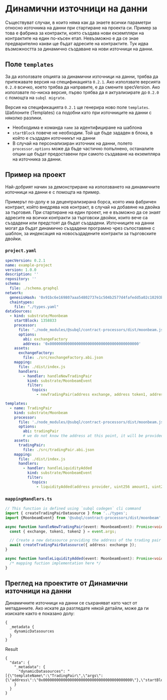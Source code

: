# Динамични източници на данни

Съществуват случаи, в които няма как да знаете всички параметри относно източника на данни при стартиране на проекта си. Пример за това е фабрика за контракти, която създава нови екземпляри на контрактите на един по-късен етап. Невъзможно е да се знае предварително какви ще бъдат адресите на контрактите. Тук идва възможността за динамично създаване на нови източници на данни.

## Поле `templates`

За да използвате опцията за динамични източници на данни, трябва да притежавате версия на спецификацията `0.2.1`. Ако използвате версията `0.2.0` всичко, което трябва да направите, е да смените specVersion. Ако използвате по-ниска версия, първо трябва да я актуализирате до `0.2.0` с помощта на `subql migrate`.

Версия на спецификацията `0.2.1` ще генерира ново поле `templates`. Шаблоните (Templates) са подобни като при източниците на данни с няколко разлики.

* Необходима е команда `name` за идентифициране на шаблона
* `startBlock` повече не необходим. Той ще бъде зададен в блока, в който е създаден източникът на данни
* В случай на персонализиран източник на данни, полето `processor.options` може да бъде частично попълнено, останалите опции ще бъдат предоставени при самото създаване на екземпляра на източника за данни.

## Пример на проект

Най-добрият начин за демонстриране на използването на динамичните източници на данни е с помощта на пример.

Примерът по-долу е за децентрализирана борса, която има фабричен контракт, който внедрява нов контракт, в случай на добавяне на двойка за търговия. При стартиране на един проект, не е възможно да се знаят адресите на всички контракти за търговски двойки, които вече са създадени или предстоят да бъдат създадени. Източниците на данни могат да бъдат динамично създадени програмно чрез съпоставяне с шаблон, за индексация на новосъздадените контракти за търговските двойки.


### `project.yaml`
```yaml
specVersion: 0.2.1
name: example-project
version: 1.0.0
description: ''
repository: ''
schema:
  file: ./schema.graphql
network:
  genesisHash: '0x91bc6e169807aaa54802737e1c504b2577d4fafedd5a02c10293b1cd60e39527'
  chaintypes:
    file: "./types.yaml"
dataSources:
  - kind: substrate/Moonbeam
    startBlock: 1358833
    processor:
      file: './node_modules/@subql/contract-processors/dist/moonbeam.js'
      options:
        abi: exchangeFactory
        address: '0x0000000000000000000000000000000000000000'
    assets:
      exchangeFactory:
        file: ./src/exchangeFactory.abi.json
    mapping:
      file: ./dist/index.js
      handlers:
        - handler: handleNewTradingPair
          kind: substrate/MoonbeamEvent
          filter:
            topics:
              - newTradingPair(address exchange, address token1, address token2)

templates:
  - name: TradingPair
    kind: substrate/Moonbeam
    processor:
      file: './node_modules/@subql/contract-processors/dist/moonbeam.js'
      options:
        abi: tradingPair
        # we do not know the address at this point, it will be provided when instantiated
    assets:
      tradingPair:
        file: ./src/tradingPair.abi.json
    mapping:
      file: ./dist/index.js
      handlers:
        - handler: handleLiquidityAdded
          kind: substrate/MoonbeamEvent
          filter:
            topics:
              - liquidityAdded(address provider, uint256 amount1, uint256 amount2)
```

### `mappingHandlers.ts`

```ts
// This function is defined using `subql codegen` cli command
import { createTradingPairDatasource } from '../types';
import {MoonbeamEvent} from '@subql/contract-processors/dist/moonbeam';

async function handleNewTradingPair(event: MoonbeamEvent): Promise<void> {
  const { exchange, token1, token2 } = event.args;

  // Create a new datasource providing the address of the trading pair exchange contract
  await createTradingPairDatasource({ address: exchange });
}

async function handleLiquidityAdded(event: MoonbeamEvent): Promise<void> {
  /* mapping fuction implementation here */
}
```


## Преглед на проектите от Динамични източници на данни

Динамичните източници на данни се съхраняват като част от метаданните. Ако искате да разгледате някой детайли, може да ги изискате както е показано долу:

```gql
{
  _metadata {
    dynamicDatasources
  }
}
```

Result
```
{
  "data": {
    "_metadata": {
      "dynamicDatasources": "[{\"templateName\":\"TradingPair\",\"args\":{\"address\":\"0x0000000000000000000000000000000000000000\"},\"startBlock\":1358833}]"
    }
  }
}
```

